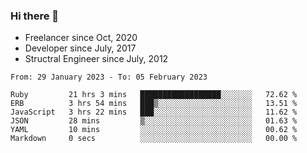 ### Hi there 👋

- Freelancer since Oct, 2020
- Developer since July, 2017
- Structral Engineer since July, 2012

<!--START_SECTION:waka-->

```text
From: 29 January 2023 - To: 05 February 2023

Ruby         21 hrs 3 mins   ██████████████████░░░░░░░   72.62 %
ERB          3 hrs 54 mins   ███▒░░░░░░░░░░░░░░░░░░░░░   13.51 %
JavaScript   3 hrs 22 mins   ███░░░░░░░░░░░░░░░░░░░░░░   11.62 %
JSON         28 mins         ▒░░░░░░░░░░░░░░░░░░░░░░░░   01.63 %
YAML         10 mins         ░░░░░░░░░░░░░░░░░░░░░░░░░   00.62 %
Markdown     0 secs          ░░░░░░░░░░░░░░░░░░░░░░░░░   00.00 %
```

<!--END_SECTION:waka-->
